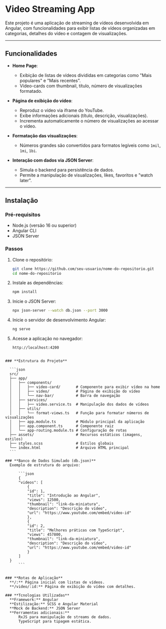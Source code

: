 # **Video Streaming App**

Este projeto é uma aplicação de streaming de vídeos desenvolvida em Angular, com funcionalidades para exibir listas de vídeos organizadas em categorias, detalhes do vídeo e contagem de visualizações.

---

## **Funcionalidades**

- **Home Page**:
  - Exibição de listas de vídeos divididas em categorias como "Mais populares" e "Mais recentes".
  - Vídeo-cards com thumbnail, título, número de visualizações formatado.

- **Página de exibição do vídeo**:
  - Reproduz o vídeo via iframe do YouTube.
  - Exibe informações adicionais (título, descrição, visualizações).
  - Incrementa automaticamente o número de visualizações ao acessar o vídeo.

- **Formatação das visualizações**:
  - Números grandes são convertidos para formatos legíveis como `1mil`, `1mi`, `1bi`.

- **Interação com dados via JSON Server**:
  - Simula o backend para persistência de dados.
  - Permite a manipulação de visualizações, likes, favoritos e "watch later".

---

## **Instalação**

### **Pré-requisitos**
- Node.js (versão 16 ou superior)
- Angular CLI
- JSON Server

### **Passos**
1. Clone o repositório:
   ```bash
   git clone https://github.com/seu-usuario/nome-do-repositorio.git
   cd nome-do-repositorio

2. Instale as dependências:
    ```bash
    npm install

3. Inicie o JSON Server:
    ```bash
    npx json-server --watch db.json --port 3000

4. Inicie o servidor de desenvolvimento Angular:
    ```bash
    ng serve

5. Acesse a aplicação no navegador:
    ```bash
    http://localhost:4200
  ```

### **Estrutura do Projeto**

    ```json
    src/
    ├── app/
    │   ├── components/
    │   │   ├── video-card/       # Componente para exibir vídeo na home
    │   │   ├── video/            # Página de exibição do vídeo
    │   │   └── nav-bar/          # Barra de navegação
    │   ├── services/
    │   │   ├── video.service.ts  # Manipulação dos dados de vídeos
    │   ├── utils/
    │   │   └── format-views.ts   # Função para formatar números de visualizações
    │   ├── app.module.ts         # Módulo principal da aplicação
    │   ├── app.component.ts      # Componente raiz
    │   └── app-routing.module.ts # Configuração de rotas
    ├── assets/                   # Recursos estáticos (imagens, estilos)
    ├── styles.scss               # Estilos globais
    └── index.html                # Arquivo HTML principal
    ```

### **Banco de Dados Simulado (db.json)**
    Exemplo de estrutura do arquivo:

        ```json
        {
        "videos": [
            {
            "id": 1,
            "title": "Introdução ao Angular",
            "views": 12500,
            "thumbnail": "link-da-miniatura",
            "description": "Descrição do vídeo",
            "url": "https://www.youtube.com/embed/video-id"
            },
            {
            "id": 2,
            "title": "Melhores práticas com TypeScript",
            "views": 457800,
            "thumbnail": "link-da-miniatura",
            "description": "Descrição do vídeo",
            "url": "https://www.youtube.com/embed/video-id"
            }
        ]
    }
        ```


### **Rotas de Aplicação**
    **/:** Página inicial com listas de vídeos.
    **/video/:id:** Página de exibição do vídeo com detalhes.

### **Tcnologias Utilizadas**
    **Framework:** Angular
    **Estilização:** SCSS e Angular Material
    **Mock de Backend:** JSON Server
    **Ferramentas adicionais:**
        RxJS para manipulação de streams de dados.
        TypeScript para tipagem estática.

